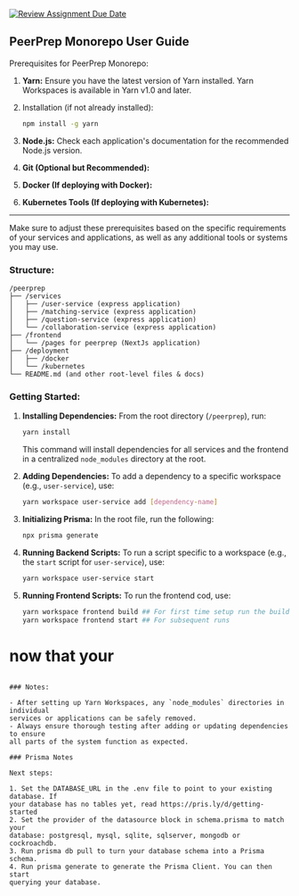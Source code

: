 [![Review Assignment Due Date](https://classroom.github.com/assets/deadline-readme-button-24ddc0f5d75046c5622901739e7c5dd533143b0c8e959d652212380cedb1ea36.svg)](https://classroom.github.com/a/6BOvYMwN)

## PeerPrep Monorepo User Guide

Prerequisites for PeerPrep Monorepo:

1.  **Yarn:** Ensure you have the latest version of Yarn installed. Yarn
    Workspaces is available in Yarn v1.0 and later.
2.  Installation (if not already installed):

    ```bash
    npm install -g yarn
    ```

3.  **Node.js:** Check each application's documentation for the recommended
    Node.js version.
4.  **Git (Optional but Recommended):**
5.  **Docker (If deploying with Docker):**
6.  **Kubernetes Tools (If deploying with Kubernetes):**

---

Make sure to adjust these prerequisites based on the specific requirements of
your services and applications, as well as any additional tools or systems you
may use.

### Structure:

```
/peerprep
├── /services
│   ├── /user-service (express application)
│   ├── /matching-service (express application)
│   ├── /question-service (express application)
│   └── /collaboration-service (express application)
├── /frontend
│   └── /pages for peerprep (NextJs application)
├── /deployment
│   ├── /docker
│   └── /kubernetes
└── README.md (and other root-level files & docs)
```

### Getting Started:

1. **Installing Dependencies:** From the root directory (`/peerprep`), run:

   ```bash
   yarn install
   ```

   This command will install dependencies for all services and the frontend in a
   centralized `node_modules` directory at the root.

2. **Adding Dependencies:** To add a dependency to a specific workspace (e.g.,
   `user-service`), use:

   ```bash
   yarn workspace user-service add [dependency-name]
   ```

3. **Initializing Prisma:** In the root file, run the following:

   ```bash
   npx prisma generate
   ```

4. **Running Backend Scripts:** To run a script specific to a workspace (e.g.,
   the `start` script for `user-service`), use:

   ```bash
   yarn workspace user-service start
   ```

5. **Running Frontend Scripts:** To run the frontend cod, use:
   ```bash
   yarn workspace frontend build ## For first time setup run the build command
   yarn workspace frontend start ## For subsequent runs
   ```

# now that your

```

### Notes:

- After setting up Yarn Workspaces, any `node_modules` directories in individual
services or applications can be safely removed.
- Always ensure thorough testing after adding or updating dependencies to ensure
all parts of the system function as expected.

### Prisma Notes

Next steps:

1. Set the DATABASE_URL in the .env file to point to your existing database. If
your database has no tables yet, read https://pris.ly/d/getting-started
2. Set the provider of the datasource block in schema.prisma to match your
database: postgresql, mysql, sqlite, sqlserver, mongodb or cockroachdb.
3. Run prisma db pull to turn your database schema into a Prisma schema.
4. Run prisma generate to generate the Prisma Client. You can then start
querying your database.
```
